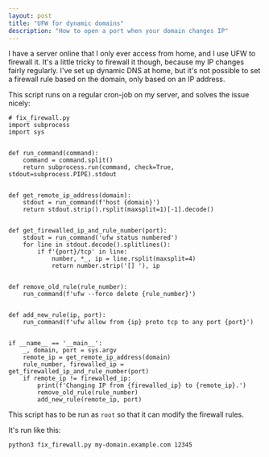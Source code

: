```yaml
---
layout: post
title: "UFW for dynamic domains"
description: "How to open a port when your domain changes IP"
---
```


I have a server online that I only ever access from home, and I use UFW to
firewall it. It's a little tricky to firewall it though, because my IP changes
fairly regularly. I've set up dynamic DNS at home, but it's not possible to set
a firewall rule based on the domain, only based on an IP address.

This script runs on a regular cron-job on my server, and solves the issue
nicely:


```
# fix_firewall.py
import subprocess
import sys


def run_command(command):
    command = command.split()
    return subprocess.run(command, check=True, stdout=subprocess.PIPE).stdout


def get_remote_ip_address(domain):
    stdout = run_command(f'host {domain}')
    return stdout.strip().rsplit(maxsplit=1)[-1].decode()


def get_firewalled_ip_and_rule_number(port):
    stdout = run_command('ufw status numbered')
    for line in stdout.decode().splitlines():
        if f'{port}/tcp' in line:
            number, *_, ip = line.rsplit(maxsplit=4)
            return number.strip('[] '), ip


def remove_old_rule(rule_number):
    run_command(f'ufw --force delete {rule_number}')


def add_new_rule(ip, port):
    run_command(f'ufw allow from {ip} proto tcp to any port {port}')


if __name__ == '__main__':
    _, domain, port = sys.argv
    remote_ip = get_remote_ip_address(domain)
    rule_number, firewalled_ip = get_firewalled_ip_and_rule_number(port)
    if remote_ip != firewalled_ip:
        print(f'Changing IP from {firewalled_ip} to {remote_ip}.')
        remove_old_rule(rule_number)
        add_new_rule(remote_ip, port)
```

This script has to be run as `root` so that it can modify the firewall rules.

It's run like this:

```
python3 fix_firewall.py my-domain.example.com 12345
```
